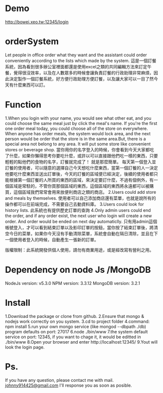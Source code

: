 # Demo
http://bowei.xeo.tw:12345/login
# orderSystem
Let people in office order what they want and the assistant could order conveniently according to the lists which made by the system.
這是一個訂餐系統，因為看到很多辦公室裡面都還是使用excel之類的共同編輯方法來訂定午餐，覺得很沒效率，以及在人數眾多的時候會讓負責訂餐的行政助理非常麻煩，因此決定製作一個訂餐系統，好方便行政助理方便訂餐，以及讓大家可以一目了然今天有什麼東西可以訂。
# Function
1.When you login with your name, you would see what other eat, and you could choose the same meal just by click the meal's name. If you're the first one order meal today, you could choose all of the store on everywhere. When anyone has order meals, the system would lock area, and the next person would be order that the store is in the same area.But, there is a special area not belong to any area. It will put some store like convenient stores or beverage shop.
當你用你的名字登入的時候，你會看到今天大家都吃了什麼，如果你懶得思考你要吃什麼，或許以可以直接跟他們吃一樣的東西，只要輕輕的點他們的食物的名字，訂餐就完成了！ 就是那麼簡單。
每天第一個登入並訂餐的使用者，可以隨意的選擇自己今天想吃什麼東西，當第一個訂餐的人一決定他要吃什麼東西並送出訂單後，今天的訂餐的區域便已經決定，後續的使用者都只能根據第一個訂餐的人所買的東西的區域，來決定要訂什麼，不過有個例外，有一個區域是常駐的，不管你買那個區域的東西，這個區域的東西將永遠都可以被購買，這個區域我們常常會用來放便利商店之類的商店。
2.Users could add store and meals by themselves.
使用者可以自己添加商店還有菜單，也就是說所有的操作都可以在前端完成，不需要自己去動資料庫。
3.Users could look for history lists.
此系統也有提供歷史訂單的查詢
4.Only admin users could end the order, and if any order exist, the next user who login will create a new order. And order would be ended on next day automaticlly.
只有用admin這個帳號登入，才可以看到結束訂單以及影印訂單的按鈕，當你按了結束訂單後，將清空今日的菜單，如果你今天沒有手動清除菜單，系統會自動在隔日清除，並且在下一個使用者登入的時候，自動產生一張新的訂單。

版權限制：此系統開發供個人使用，請勿有商業用途，或是經改寫有營利之用。

# Dependency on node Js /MongoDB
NodeJs version: v5.3.0
NPM version: 3.3.12
MongoDB version: 3.2.1
# Install
1.Download the package or clone from github.
2.Ensure that mongo & nodejs work correctly on you system.
3.cd to project folder 
4.command: npm install
5.run your own mongo service (like mongod --dbpath ./db) program defaults on port: 27017
6.node ./bin/www 
7.the system default service on port: 12345, if you want to chage it, it would be editted in ./bin/www
8.Open your browser and enter http://localhost:12345/ 
9.Yout will look the login page.

# Ps.
If you have any question, please contact me with mail.
johnny914425@gmail.com
I'll response you as soon as posible.
